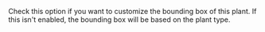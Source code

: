 Check this option if you want to customize the bounding box of this plant. If this isn't enabled, the bounding box will be based on the plant type. 